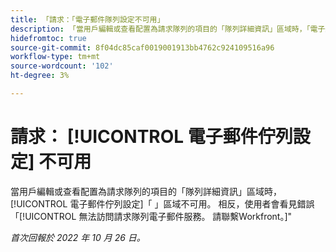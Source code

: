 ```yaml
---
title: 「請求：「電子郵件隊列設定不可用」
description: 「當用戶編輯或查看配置為請求隊列的項目的「隊列詳細資訊」區域時，「電子郵件隊列設定」區域不可用。 相反地，使用者會看到錯誤「無法存取請求佇列電子郵件服務」。 請聯繫Workfront。」
hidefromtoc: true
source-git-commit: 8f04dc85caf0019001913bb4762c924109516a96
workflow-type: tm+mt
source-wordcount: '102'
ht-degree: 3%

---
```



# 請求： [!UICONTROL 電子郵件佇列設定] 不可用

當用戶編輯或查看配置為請求隊列的項目的「隊列詳細資訊」區域時，[!UICONTROL 電子郵件佇列設定]「 」區域不可用。 相反，使用者會看見錯誤「[!UICONTROL 無法訪問請求隊列電子郵件服務。 請聯繫Workfront。]&quot;

_首次回報於 2022 年 10 月 26 日。_

